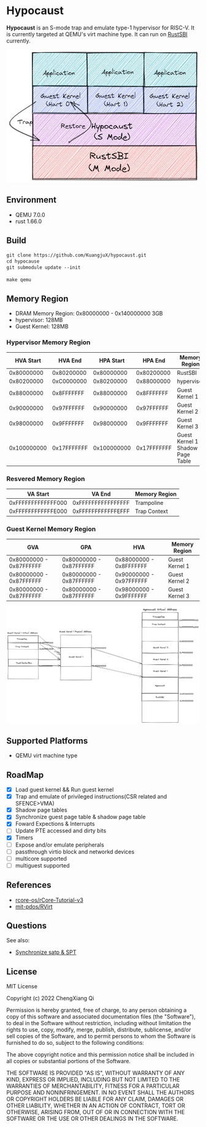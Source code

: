 # Hypocaust
**Hypocaust** is an S-mode trap and emulate type-1 hypervisor for RISC-V. It is currently targeted at QEMU's virt machine type. It can run on [RustSBI](https://github.com/rustsbi/rustsbi) currently.  

![](docs/images/hypocaust.png)

## Environment
- QEMU 7.0.0
- rust 1.66.0

## Build 
```
git clone https://github.com/KuangjuX/hypocaust.git
cd hypocause
git submodule update --init

make qemu
```

## Memory Region
- DRAM Memory Region: 0x80000000 - 0x140000000 3GB   
- hypervisor: 128MB  
- Guest Kernel: 128MB 

### Hypervisor Memory Region
| HVA Start | HVA End | HPA Start | HPA End | Memory Region |
| --------------| ----------- | -------------- | ------------ | -------------  |
| 0x80000000    | 0x80200000  | 0x80000000     | 0x80200000   |RustSBI        |
| 0x80200000    | 0xC0000000  | 0x80200000     | 0x88000000   |hypervisor     |
| 0x88000000    | 0x8FFFFFFF  | 0x88000000 | 0x8FFFFFFF | Guest Kernel 1   |
| 0x90000000    | 0x97FFFFFF  | 0x90000000 | 0x97FFFFFF | Guest Kernel 2   |
| 0x98000000    | 0x9FFFFFFF  | 0x98000000 | 0x9FFFFFFF | Guest Kernel 3   |
| 0x100000000   | 0x17FFFFFFF | 0x100000000| 0x17FFFFFFF| Guest Kernel 1 Shadow Page Table |

### Resvered Memory Region
| VA Start | VA End | Memory Region |
| ---------|--------| -------------- |
| 0xFFFFFFFFFFFFF000 | 0xFFFFFFFFFFFFFFFF | Trampoline |
| 0xFFFFFFFFFFFFE000 | 0xFFFFFFFFFFFFEFFF | Trap Context |

### Guest Kernel Memory Region
| GVA | GPA | HVA | Memory Region |  
| ---- | ---- | ---- | ---- |  
| 0x80000000 - 0x87FFFFFF | 0x80000000 - 0x87FFFFFF | 0x88000000 - 0x8FFFFFFF | Guest Kernel 1 | 
| 0x80000000 - 0x87FFFFFF | 0x80000000 - 0x87FFFFFF | 0x90000000 - 0x97FFFFFF | Guest Kernel 2|
| 0x80000000 - 0x87FFFFFF | 0x80000000 - 0x87FFFFFF | 0x98000000 - 0x9FFFFFFF | Guest Kernel 3 |

![](docs/images/layout.png)

## Supported Platforms
- QEMU virt machine type

## RoadMap
- [x] Load guest kernel && Run guest kernel
- [x] Trap and emulate of privileged instructions(CSR related and SFENCE>VMA)
- [x] Shadow page tables
- [x] Synchronize guest page table & shadow page table
- [x] Foward Expections & Interrupts
- [ ] Update PTE accessed and dirty bits
- [x] Timers
- [ ] Expose and/or emulate peripherals
- [ ] passthrough virtio block and networkd devices
- [ ] multicore supported
- [ ] multiguest supported

## References
- [rcore-os/rCore-Tutorial-v3](https://github.com/rcore-os/rCore-Tutorial-v3)
- [mit-pdos/RVirt](https://github.com/mit-pdos/RVirt)

## Questions
See also:
- [Synchronize satp & SPT](https://github.com/KuangjuX/hypocaust/issues/1)

## License
MIT License

Copyright (c) 2022 ChengXiang Qi

Permission is hereby granted, free of charge, to any person obtaining a copy
of this software and associated documentation files (the "Software"), to deal
in the Software without restriction, including without limitation the rights
to use, copy, modify, merge, publish, distribute, sublicense, and/or sell
copies of the Software, and to permit persons to whom the Software is
furnished to do so, subject to the following conditions:

The above copyright notice and this permission notice shall be included in all
copies or substantial portions of the Software.

THE SOFTWARE IS PROVIDED "AS IS", WITHOUT WARRANTY OF ANY KIND, EXPRESS OR
IMPLIED, INCLUDING BUT NOT LIMITED TO THE WARRANTIES OF MERCHANTABILITY,
FITNESS FOR A PARTICULAR PURPOSE AND NONINFRINGEMENT. IN NO EVENT SHALL THE
AUTHORS OR COPYRIGHT HOLDERS BE LIABLE FOR ANY CLAIM, DAMAGES OR OTHER
LIABILITY, WHETHER IN AN ACTION OF CONTRACT, TORT OR OTHERWISE, ARISING FROM,
OUT OF OR IN CONNECTION WITH THE SOFTWARE OR THE USE OR OTHER DEALINGS IN THE
SOFTWARE.

